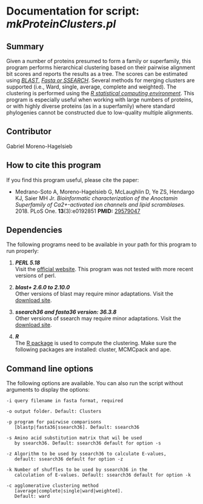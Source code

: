 # Documentation for script: _mkProteinClusters.pl_

## Summary
Given a number of proteins presumed to form a family or superfamily, this program performs hierarchical clustering based on their pairwise alignment bit scores and reports the results as a tree. The scores can be estimated using [_BLAST_](https://blast.ncbi.nlm.nih.gov/Blast.cgi?CMD=Web&PAGE_TYPE=BlastDocs&DOC_TYPE=Download), [_Fasta or SSEARCH_](https://fasta.bioch.virginia.edu/fasta_www2/fasta_class.shtml). Several methods for merging clusters are supported (i.e., Ward, single, average, complete and weighted). The clustering is performed using the [_R statistical computing environment_](https://www.r-project.org/). This program is especially useful when working with large numbers of proteins, or with highly diverse proteins (as in a superfamily) where standard phylogenies cannot be constructed due to low-quality multiple alignments.


## Contributor
Gabriel Moreno-Hagelsieb  


## How to cite this program
If you find this program useful, please cite the paper:  

  * Medrano-Soto A, Moreno-Hagelsieb G, McLaughlin D, Ye ZS, Hendargo KJ, Saier MH Jr. 
  _Bioinformatic characterization of the Anoctamin Superfamily of Ca2+-activated ion 
  channels and lipid scramblases._  2018. PLoS One. **13**(3):e0192851 
  **PMID:** [29579047](https://www.ncbi.nlm.nih.gov/pubmed/?term=29579047)  


## Dependencies
The following programs need to be available in your path for this 
program to run properly:

1. **_PERL 5.18_**  
Visit the [official website](https://www.perl.org/). This program 
was not tested with more recent versions of perl.

2. **_blast+ 2.6.0 to 2.10.0_**  
Other versions of blast may require minor adaptations. Visit the
[download site](https://blast.ncbi.nlm.nih.gov/Blast.cgi?PAGE_TYPE=BlastDocs&DOC_TYPE=Download). 

3. **_ssearch36 and fasta36 version: 36.3.8_**  
Other versions of ssearch may require minor adaptations. Visit the
[download site](https://fasta.bioch.virginia.edu/fasta_www2/fasta_down.shtml). 

4. **_R_**  
The [R package](https://www.r-project.org/) is used to compute the clustering. Make sure the following 
packages are installed: cluster, MCMCpack and ape.


## Command line options
The following options are available. You can also run the 
script without arguments to display the options:

    -i query filename in fasta format, required
    
    -o output folder. Default: Clusters
    
    -p program for pairwise comparisons
       [blastp|fasta36|ssearch36]. Default: ssearch36
       
    -s Amino acid substitution matrix that wil be used
       by ssearch36. Default: ssearch36 default for option -s
      
    -z Algorithm to be used by ssearch36 to calculate E-values,
       default: ssearch36 default for option -z 
       
    -k Number of shuffles to be used by ssearch36 in the
       calculation of E-values. Default: ssearch36 default for option -k
       
    -c agglomerative clustering method
       [average|complete|single|ward|weighted].
       Default: ward
       

